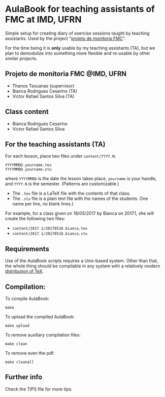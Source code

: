 # AulaBook for teaching assistants of FMC at IMD, UFRN

Simple setup for creating diary of exercise sessions taught by
teaching assistants.  Used by the project
"[projeto de monitoria FMC][fmcmonsite]".

For the time being it is **only** usable by my teaching assistants (TA),
but we plan to demodulize into something more flexible and re-usable
by other similar projects.


## Projeto de monitoria FMC @IMD, UFRN

* Thanos Tsouanas (supervisor)
* Bianca Rodrigues Cesarino (TA)
* Victor Rafael Santos Silva (TA)


## Class content 

* Bianca Rodrigues Cesarino
* Victor Rafael Santos Silva


## For the teaching assistants (TA)

For each lesson, place two files under `content/YYYY.N`:

    YYYYMMDD.yourname.tex
    YYYYMMDD.yourname.stu

where `YYYYMMDD` is the date the lesson takes place,
`yourname` is your handle, and `YYYY.N` is the semester.
(Patterns are customizable.)

* The `.tex` file is a LaTeX file with the contents of that class.
* The `.stu` file is a plain text file with the names of the students.
  One name per line, no blank lines.)

For example, for a class given on 18/05/2017 by Bianca on 2017.1,
she will create the following two files:

* `content/2017.1/20170518.bianca.tex`
* `content/2017.1/20170518.bianca.stu`


## Requirements

Use of the AulaBook scripts requires a Unix-based system.
Other than that, the whole thing should be compilable in
any system with a relatively modern
[distribution of TeX][texlive].


## Compilation:

To compile AulaBook:

    make

To upload the compiled AulaBook:

    make upload

To remove auxiliary compilation files:

    make clean

To remove even the pdf:

    make cleanall


## Further info

Check the TIPS file for more tips.


[fmcmonsite]: http://fmc.imd.ufrn.br/
[aulabookfmc]: http://fmc.imd.ufrn.br/aulabook/
[texlive]: https://www.tug.org/texlive/
